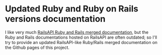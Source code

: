 # Updated Ruby and Ruby on Rails versions documentation

I like very much [RailsAPI Ruby and Rails merged documentation](http://railsapi.com/doc/rails-v3.2.6_ruby-v1.9.2/), but the Ruby and Rails documentations hosted on RailsAPI are often outdated; so I'll try to provide an updated RailsAPI-like Ruby/Rails merged documentation on the Github pages of this project.
